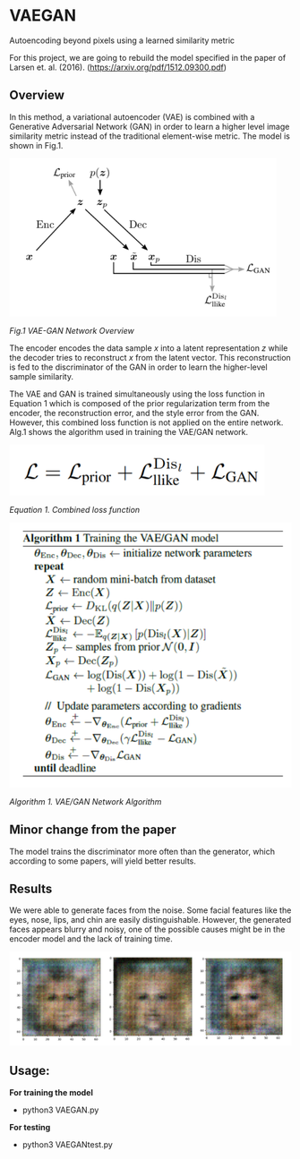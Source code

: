 # VAEGAN
Autoencoding beyond pixels using a learned similarity metric

For this project, we are going to rebuild the model specified in the paper of Larsen et. al. (2016). (https://arxiv.org/pdf/1512.09300.pdf)

## Overview

  In this method, a variational autoencoder (VAE) is combined with a Generative Adversarial Network (GAN) in order to learn a higher level image similarity metric instead of the traditional element-wise metric. The model is shown in Fig.1.

![netoverview](images/netover.PNG)

*Fig.1 VAE-GAN Network Overview*


  The encoder encodes the data sample $x$ into a latent representation $z$ while the decoder tries to reconstruct $x$ from the latent vector. This reconstruction is fed to the discriminator of the GAN in order to learn the higher-level sample similarity. 

  The VAE and GAN is trained simultaneously using the loss function in Equation 1 which is composed of the prior regularization term from the encoder, the reconstruction error, and the style error from the GAN. However, this combined loss function is not applied on the entire network. Alg.1 shows the algorithm used in training the VAE/GAN network.
 
 ![combinedloss](images/combloss.PNG)

*Equation 1. Combined loss function*

![networkalgorithm](images/netalgo.PNG)

*Algorithm 1. VAE/GAN Network Algorithm*


## Minor change from the paper

  The model trains the discriminator more often than the generator, which according to some papers, will yield better results.

## Results

  We were able to generate faces from the noise. Some facial features like the eyes, nose, lips, and chin are easily distinguishable. However, the generated faces appears blurry and noisy, one of the possible causes might be in the encoder model and the lack of training time.
	

![results](images/results.PNG)

## Usage:

**For training the model**

* python3 VAEGAN.py

**For testing**

* python3 VAEGANtest.py



